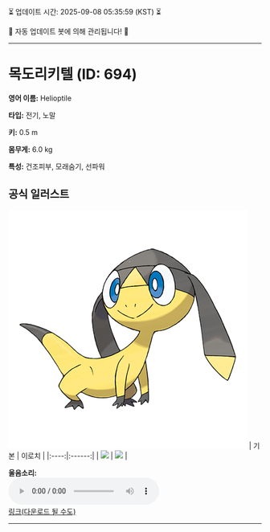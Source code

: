 
⏳ 업데이트 시간: 2025-09-08 05:35:59 (KST) ⏳

🤖 자동 업데이트 봇에 의해 관리됩니다! 🤖

---

# 목도리키텔 (ID: 694)
**영어 이름:** Helioptile

**타입:** 전기, 노말

**키:** 0.5 m

**몸무게:** 6.0 kg

**특성:** 건조피부, 모래숨기, 선파워

## 공식 일러스트
![](https://raw.githubusercontent.com/PokeAPI/sprites/master/sprites/pokemon/other/official-artwork/694.png)
| 기본 | 이로치 |
|:----:|:------:|
| <img src="http://play.pokemonshowdown.com/sprites/ani/helioptile.gif" width="200"> | <img src="http://play.pokemonshowdown.com/sprites/ani-shiny/helioptile.gif" width="200"> |

**울음소리:**<br><audio controls src="https://raw.githubusercontent.com/PokeAPI/cries/main/cries/pokemon/latest/694.ogg"></audio><br> [링크(다운로드 될 수도)](https://raw.githubusercontent.com/PokeAPI/cries/main/cries/pokemon/latest/694.ogg)


---
